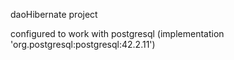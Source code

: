 daoHibernate project

configured to work with postgresql (implementation 'org.postgresql:postgresql:42.2.11')
